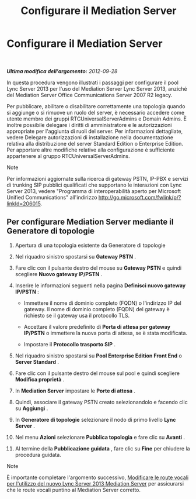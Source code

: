 ﻿---
title: Configurare il Mediation Server
TOCTitle: Configurare il Mediation Server
ms:assetid: 583236fd-33cd-4045-81df-baa58ed07779
ms:mtpsurl: https://technet.microsoft.com/it-it/library/JJ204913(v=OCS.15)
ms:contentKeyID: 49300634
ms.date: 08/24/2015
mtps_version: v=OCS.15
ms.translationtype: HT
---

# Configurare il Mediation Server

 

_**Ultima modifica dell'argomento:** 2012-09-28_

In questa procedura vengono illustrati i passaggi per configurare il pool Lync Server 2013 per l'uso del Mediation Server Lync Server 2013, anziché del Mediation Server Office Communications Server 2007 R2 legacy.

Per pubblicare, abilitare o disabilitare correttamente una topologia quando si aggiunge o si rimuove un ruolo del server, è necessario accedere come utente membro dei gruppi RTCUniversalServerAdmins e Domain Admins. È inoltre possibile delegare i diritti di amministratore e le autorizzazioni appropriate per l'aggiunta di ruoli del server. Per informazioni dettagliate, vedere Delegare autorizzazioni di installazione nella documentazione relativa alla distribuzione del server Standard Edition o Enterprise Edition. Per apportare altre modifiche relative alla configurazione è sufficiente appartenere al gruppo RTCUniversalServerAdmins.


> [!NOTE]
> Per informazioni aggiornate sulla ricerca di gateway PSTN, IP-PBX e servizi di trunking SIP pubblici qualificati che supportano le interazioni con Lync Server 2013, vedere "Programma di interoperabilità aperto per Microsoft Unified Communications" all'indirizzo <A href="http://go.microsoft.com/fwlink/p/?linkid=206015">http://go.microsoft.com/fwlink/p/?linkId=206015</A>.



## Per configurare Mediation Server mediante il Generatore di topologie

1.  Apertura di una topologia esistente da Generatore di topologie

2.  Nel riquadro sinistro spostarsi su **Gateway PSTN** .

3.  Fare clic con il pulsante destro del mouse su **Gateway PSTN** e quindi scegliere **Nuovo gateway IP/PSTN** .

4.  Inserire le informazioni seguenti nella pagina **Definisci nuovo gateway IP/PSTN** :
    
      - Immettere il nome di dominio completo (FQDN) o l'indirizzo IP del gateway. Il nome di dominio completo (FQDN) del gateway è richiesto se il gateway usa il protocollo TLS.
    
      - Accettare il valore predefinito di **Porta di attesa per gateway IP/PSTN** o immettere la nuova porta di attesa, se è stata modificata.
    
      - Impostare il **Protocollo trasporto SIP** .

5.  Nel riquadro sinistro spostarsi su **Pool Enterprise Edition Front End** o **Server Standard** .

6.  Fare clic con il pulsante destro del mouse sul pool e quindi scegliere **Modifica proprietà** .

7.  In **Mediation Server** impostare le **Porte di attesa** .

8.  Quindi, associare il gateway PSTN creato selezionandolo e facendo clic su **Aggiungi** .

9.  In **Generatore di topologie** selezionare il nodo di primo livello **Lync Server** .

10. Nel menu **Azioni** selezionare **Pubblica topologia** e fare clic su **Avanti** .

11. Al termine della **Pubblicazione guidata** , fare clic su **Fine** per chiudere la procedura guidata.


> [!NOTE]
> È importante completare l'argomento successivo, <A href="change-voice-routes-to-use-the-new-lync-server-2013-mediation-server.md">Modificare le route vocali per l'utilizzo del nuovo Lync Server 2013 Mediation Server</A> per assicurarsi che le route vocali puntino al Mediation Server corretto.



